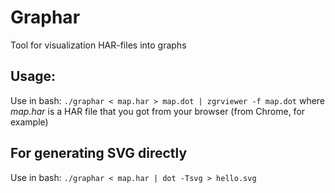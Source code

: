# Graphar
Tool for visualization HAR-files into graphs

## Usage:
Use in bash:
`./graphar < map.har > map.dot | zgrviewer -f map.dot`
where *map.har* is a HAR file that you got from your browser (from Chrome, for example)

## For generating SVG directly
Use in bash:
`./graphar < map.har | dot -Tsvg > hello.svg`